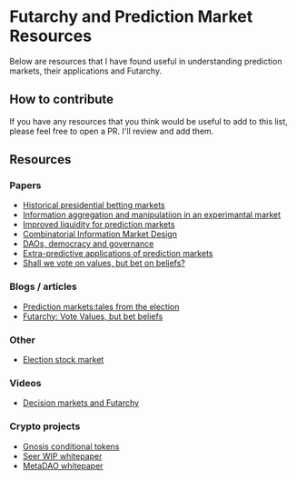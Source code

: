 
# Futarchy and Prediction Market Resources
Below are resources that I have found useful in understanding prediction markets, their applications and Futarchy.

## How to contribute
If you have any resources that you think would be useful to add to this list, please feel free to open a PR. I'll review and add them.


## Resources
### Papers
- [Historical presidential betting markets](https://users.wfu.edu/strumpks/papers/JEP_2004.pdf)
- [Information aggregation and manipulatiion in an experimantal market](https://www.sciencedirect.com/science/article/abs/pii/S0167268105001575)
- [Improved liquidity for prediction markets](https://pub.tik.ee.ethz.ch/students/2022-HS/SA-2022-42.pdf?ref=hackernoon.com)
- [Combinatorial Information Market Design](https://mason.gmu.edu/~rhanson/combobet.pdf)
- [DAOs, democracy and governance](https://www.ralphmerkle.com/papers/DAOdemocracyDraft.pdf)
- [Extra-predictive applications of prediction markets](https://www.truthcoin.info/papers/3_PM_Applications.pdf)
- [Shall we vote on values, but bet on beliefs?](http://mason.gmu.edu/~rhanson/futarchy2013.pdf)

### Blogs / articles
- [Prediction markets:tales from the election](https://vitalik.eth.limo/general/2021/02/18/election.html)
- [Futarchy: Vote Values, but bet beliefs](https://mason.gmu.edu/~rhanson/futarchy.html)

### Other
- [Election stock market](https://en.wikipedia.org/wiki/Election_stock_market)

### Videos
- [Decision markets and Futarchy](https://www.youtube.com/watch?v=PRog7R37MA0)


### Crypto projects
- [Gnosis conditional tokens](https://docs.gnosis.io/conditionaltokens/docs/introduction1)
- [Seer WIP whitepaper](https://www.truthcoin.info/papers/3_PM_Applications.pdf)
- [MetaDAO whitepaper](https://github.com/metaDAOproject/Manifesto/blob/main/Manifesto.pdf)